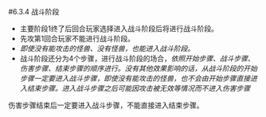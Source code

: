 #6.3.4        战斗阶段
* 主要阶段1终了后回合玩家选择进入战斗阶段后将进行战斗阶段。
* 先攻第1回合玩家不能进行战斗阶段。
*  *即使没有能攻击的怪兽、没有怪兽，也能进入战斗阶段。*
* 战斗阶段还分为4个步骤，进行战斗阶段的场合，*依照开始步骤、战斗步骤、伤害步骤、结束步骤的顺序进行。没有其他效果影响的话，从战斗阶段的开始步骤一定要进入战斗步骤，即使没有能攻击的怪兽，也不会由开始步骤直接进入结束步骤。进入战斗步骤之后可能因攻击被无效等情况而不进入伤害步骤*


伤害步骤结束后一定要进入战斗步骤，不能直接进入结束步骤。
